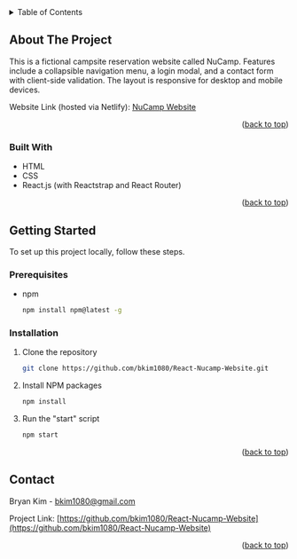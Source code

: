 <div id="top"></div>
<details>
  <summary>Table of Contents</summary>
  <ol>
    <li>
      <a href="#about-the-project">About The Project</a>
      <ul>
        <li><a href="#built-with">Built With</a></li>
      </ul>
    </li>
    <li>
      <a href="#getting-started">Getting Started</a>
      <ul>
        <li><a href="#prerequisites">Prerequisites</a></li>
        <li><a href="#installation">Installation</a></li>
      </ul>
    </li>
  </ol>
</details>

## About The Project

This is a fictional campsite reservation website called NuCamp. Features include a collapsible navigation menu, a login modal, and a contact form with client-side validation. The layout is responsive for desktop and mobile devices.

Website Link (hosted via Netlify): [NuCamp Website](https://angry-swartz-677ade.netlify.app)

<p align="right">(<a href="#top">back to top</a>)</p>

### Built With

-   HTML
-   CSS
-   React.js (with Reactstrap and React Router)

<p align="right">(<a href="#top">back to top</a>)</p>

## Getting Started

To set up this project locally, follow these steps.

### Prerequisites

-   npm
    ```sh
    npm install npm@latest -g
    ```

### Installation

1. Clone the repository
    ```sh
    git clone https://github.com/bkim1080/React-Nucamp-Website.git
    ```
2. Install NPM packages
    ```sh
    npm install
    ```
3. Run the "start" script
    ```sh
    npm start
    ```

<p align="right">(<a href="#top">back to top</a>)</p>

## Contact

Bryan Kim - bkim1080@gmail.com

Project Link: [https://github.com/bkim1080/React-Nucamp-Website](https://github.com/bkim1080/React-Nucamp-Website)

<p align="right">(<a href="#top">back to top</a>)</p>
